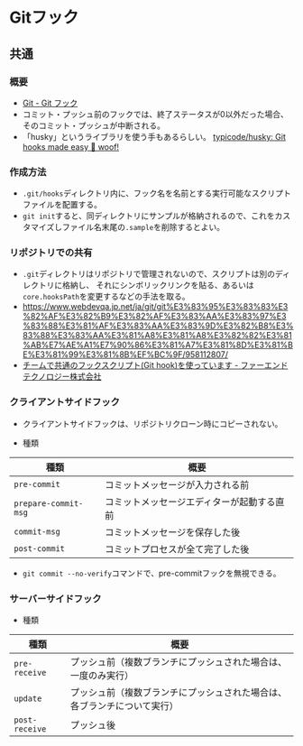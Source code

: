 # Gitフック

## 共通

### 概要

- [Git - Git フック](https://git-scm.com/book/ja/v2/Git-%E3%81%AE%E3%82%AB%E3%82%B9%E3%82%BF%E3%83%9E%E3%82%A4%E3%82%BA-Git-%E3%83%95%E3%83%83%E3%82%AF)
- コミット・プッシュ前のフックでは、終了ステータスが0以外だった場合、そのコミット・プッシュが中断される。
- 「husky」というライブラリを使う手もあるらしい。
  [typicode/husky: Git hooks made easy 🐶 woof!](https://github.com/typicode/husky)

### 作成方法

- `.git/hooks`ディレクトリ内に、フック名を名前とする実行可能なスクリプトファイルを配置する。
- `git init`すると、同ディレクトリにサンプルが格納されるので、これをカスタマイズしファイル名末尾の`.sample`を削除するとよい。

### リポジトリでの共有

- `.git`ディレクトリはリポジトリで管理されないので、スクリプトは別のディレクトリに格納し、
  それにシンボリックリンクを貼る、あるいは`core.hooksPath`を変更するなどの手法を取る。
- <https://www.webdevqa.jp.net/ja/git/git%E3%83%95%E3%83%83%E3%82%AF%E3%82%B9%E3%82%AF%E3%83%AA%E3%83%97%E3%83%88%E3%81%AF%E3%83%AA%E3%83%9D%E3%82%B8%E3%83%88%E3%83%AA%E3%81%A8%E3%81%A8%E3%82%82%E3%81%AB%E7%AE%A1%E7%90%86%E3%81%A7%E3%81%8D%E3%81%BE%E3%81%99%E3%81%8B%EF%BC%9F/958112807/>
- [チームで共通のフックスクリプト(Git hook)を使っています - ファーエンドテクノロジー株式会社](https://www.farend.co.jp/blog/2020/04/git-hook/)

### クライアントサイドフック

- クライアントサイドフックは、リポジトリクローン時にコピーされない。

- 種類

| 種類                 | 概要                                       |
| -------------------- | ------------------------------------------ |
| `pre-commit`         | コミットメッセージが入力される前           |
| `prepare-commit-msg` | コミットメッセージエディターが起動する直前 |
| `commit-msg`         | コミットメッセージを保存した後             |
| `post-commit`        | コミットプロセスが全て完了した後           |

- `git commit --no-verify`コマンドで、pre-commitフックを無視できる。

### サーバーサイドフック

- 種類

| 種類           | 概要                                                         |
| -------------- | ------------------------------------------------------------ |
| `pre-receive`  | プッシュ前（複数ブランチにプッシュされた場合は、一度のみ実行） |
| `update`       | プッシュ前（複数ブランチにプッシュされた場合は、各ブランチについて実行） |
| `post-receive` | プッシュ後                                                   |
